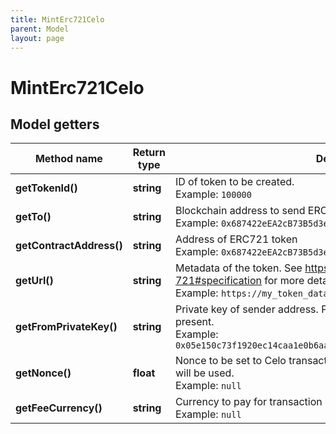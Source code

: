 ```yaml
---
title: MintErc721Celo
parent: Model
layout: page
---
```


# MintErc721Celo

## Model getters

Method name | Return type | Description | Notes
------------ | ------------- | ------------- | -------------
**getTokenId()** | **string** | ID of token to be created. <br>Example: `100000` |
**getTo()** | **string** | Blockchain address to send ERC721 token to <br>Example: `0x687422eEA2cB73B5d3e242bA5456b782919AFc85` |
**getContractAddress()** | **string** | Address of ERC721 token <br>Example: `0x687422eEA2cB73B5d3e242bA5456b782919AFc85` |
**getUrl()** | **string** | Metadata of the token. See https://eips.ethereum.org/EIPS/eip-721#specification for more details. <br>Example: `https://my_token_data.com` |
**getFromPrivateKey()** | **string** | Private key of sender address. Private key, or signature Id must be present. <br>Example: `0x05e150c73f1920ec14caa1e0b6aa09940899678051a78542840c2668ce5080c2` |
**getNonce()** | **float** | Nonce to be set to Celo transaction. If not present, last known nonce will be used. <br>Example: `null` | [optional]
**getFeeCurrency()** | **string** | Currency to pay for transaction gas <br>Example: `null` |

